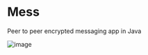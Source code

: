 # Mess

Peer to peer encrypted messaging app in Java

![image](https://github.com/eerii/messi/assets/22449369/493ba0da-db8a-4f25-b9bf-9a5c58ec1e2b)
